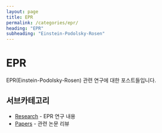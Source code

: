 ```yaml
---
layout: page
title: EPR
permalink: /categories/epr/
heading: "EPR"
subheading: "Einstein-Podolsky-Rosen"
---
```


# EPR

EPR(Einstein-Podolsky-Rosen) 관련 연구에 대한 포스트들입니다.

## 서브카테고리
- [Research](/categories/epr/research/) - EPR 연구 내용
- [Papers](/categories/epr/papers/) - 관련 논문 리뷰